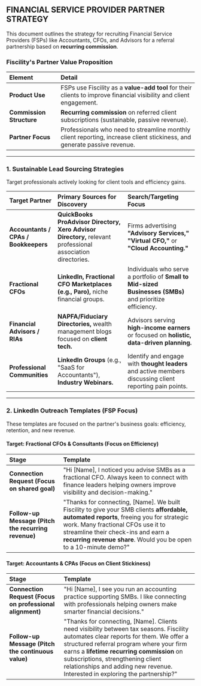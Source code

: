 ## FINANCIAL SERVICE PROVIDER PARTNER STRATEGY

This document outlines the strategy for recruiting Financial Service Providers (FSPs) like Accountants, CFOs, and Advisors for a referral partnership based on **recurring commission**.

### Fiscility's Partner Value Proposition

| Element | Detail |
| :--- | :--- |
| **Product Use** | FSPs use Fiscility as a **value-add tool** for their clients to improve financial visibility and client engagement. |
| **Commission Structure** | **Recurring commission** on referred client subscriptions (sustainable, passive revenue). |
| **Partner Focus** | Professionals who need to streamline monthly client reporting, increase client stickiness, and generate passive revenue. |

---

### 1. Sustainable Lead Sourcing Strategies

Target professionals actively looking for client tools and efficiency gains.

| Target Partner | Primary Sources for Discovery | Search/Targeting Focus |
| :--- | :--- | :--- |
| **Accountants / CPAs / Bookkeepers** | **QuickBooks ProAdvisor Directory, Xero Advisor Directory,** relevant professional association directories. | Firms advertising **"Advisory Services," "Virtual CFO,"** or **"Cloud Accounting."** |
| **Fractional CFOs** | **LinkedIn, Fractional CFO Marketplaces (e.g., Paro),** niche financial groups. | Individuals who serve a portfolio of **Small to Mid-sized Businesses (SMBs)** and prioritize efficiency. |
| **Financial Advisors / RIAs** | **NAPFA/Fiduciary Directories,** wealth management blogs focused on **client tech.** | Advisors serving **high-income earners** or focused on **holistic, data-driven planning.** |
| **Professional Communities** | **LinkedIn Groups** (e.g., "SaaS for Accountants"), **Industry Webinars.** | Identify and engage with **thought leaders** and active members discussing client reporting pain points. |

---

### 2. LinkedIn Outreach Templates (FSP Focus)

These templates are focused on the partner's business goals: efficiency, retention, and new revenue.

#### Target: Fractional CFOs & Consultants (Focus on Efficiency)

| Stage | Template |
| :--- | :--- |
| **Connection Request (Focus on shared goal)** | "Hi [Name], I noticed you advise SMBs as a fractional CFO. Always keen to connect with finance leaders helping owners improve visibility and decision-making." |
| **Follow-up Message (Pitch the recurring revenue)** | "Thanks for connecting, [Name]. We built Fiscility to give your SMB clients **affordable, automated reports**, freeing you for strategic work. Many fractional CFOs use it to streamline their check-ins and earn a **recurring revenue share**. Would you be open to a 10-minute demo?" |

#### Target: Accountants & CPAs (Focus on Client Stickiness)

| Stage | Template |
| :--- | :--- |
| **Connection Request (Focus on professional alignment)** | "Hi [Name], I see you run an accounting practice supporting SMBs. I like connecting with professionals helping owners make smarter financial decisions." |
| **Follow-up Message (Pitch the continuous value)** | "Thanks for connecting, [Name]. Clients need visibility between tax seasons. Fiscility automates clear reports for them. We offer a structured referral program where your firm earns a **lifetime recurring commission** on subscriptions, strengthening client relationships and adding new revenue. Interested in exploring the partnership?" |
